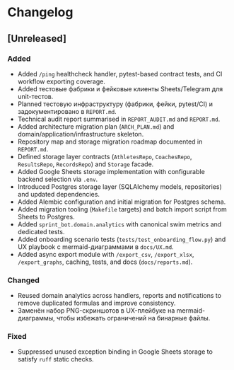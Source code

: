 # Changelog

## [Unreleased]
### Added
- Added `/ping` healthcheck handler, pytest-based contract tests, and CI workflow exporting coverage.
- Added тестовые фабрики и фейковые клиенты Sheets/Telegram для unit-тестов.
- Planned тестовую инфраструктуру (фабрики, фейки, pytest/CI) и задокументировано в `REPORT.md`.
- Technical audit report summarised in `REPORT_AUDIT.md` and `REPORT.md`.
- Added architecture migration plan (`ARCH_PLAN.md`) and domain/application/infrastructure skeleton.
- Repository map and storage migration roadmap documented in `REPORT.md`.
- Defined storage layer contracts (`AthletesRepo`, `CoachesRepo`, `ResultsRepo`, `RecordsRepo`) and `Storage` facade.
- Added Google Sheets storage implementation with configurable backend selection via `.env`.
- Introduced Postgres storage layer (SQLAlchemy models, repositories) and updated dependencies.
- Added Alembic configuration and initial migration for Postgres schema.
- Added migration tooling (`Makefile` targets) and batch import script from Sheets to Postgres.
- Added `sprint_bot.domain.analytics` with canonical swim metrics and dedicated tests.
- Added onboarding scenario tests (`tests/test_onboarding_flow.py`) and UX playbook с mermaid-диаграммами в `docs/UX.md`.
- Added async export module with `/export_csv`, `/export_xlsx`, `/export_graphs`, caching, tests, and docs (`docs/reports.md`).

### Changed
- Reused domain analytics across handlers, reports and notifications to remove duplicated formulas and improve consistency.
- Заменён набор PNG-скриншотов в UX-плейбуке на mermaid-диаграммы, чтобы избежать ограничений на бинарные файлы.
### Fixed
- Suppressed unused exception binding in Google Sheets storage to satisfy `ruff` static checks.


